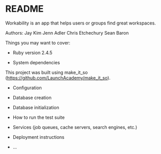 # README

Workability is an app that helps users or groups find great workspaces.

Authors: 
Jay Kim
Jenn Adler
Chris Etchechury
Sean Baron

Things you may want to cover:

* Ruby version 2.4.5

* System dependencies

This project was built using make_it_so (https://github.com/LaunchAcademy/make_it_so).

* Configuration

* Database creation

* Database initialization

* How to run the test suite

* Services (job queues, cache servers, search engines, etc.)

* Deployment instructions

* ...
